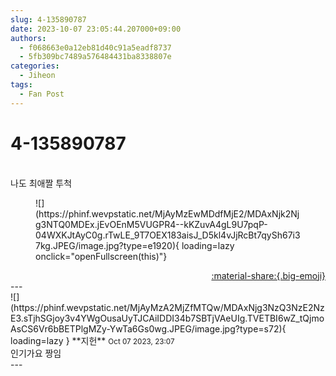 ```yaml
---
slug: 4-135890787
date: 2023-10-07 23:05:44.207000+09:00
authors:
  - f068663e0a12eb81d40c91a5eadf8737
  - 5fb309bc7489a576484431ba8338807e
categories:
  - Jiheon
tags:
  - Fan Post
---
```


# 4-135890787

<div class="post-container" markdown="1">
<div class="content-container md-sidebar__scrollwrap" markdown="1">

<br>나도 최애짤 투척
<figure markdown="1">
![](https://phinf.wevpstatic.net/MjAyMzEwMDdfMjE2/MDAxNjk2Njg3NTQ0MDEx.jEvOEnM5VUGPR4--kKZuvA4gL9U7pqP-04WXKJtAyC0g.rTwLE_9T7OEX183aisJ_D5kl4vJjRcBt7qySh67i37kg.JPEG/image.jpg?type=e1920){ loading=lazy onclick="openFullscreen(this)"}
</figure>


</div>
</div>

<div style="text-align: right;" markdown="1">
<a href="https://weverse.io/fromis9/fanpost/4-135890787" style="text-align: right;">:material-share:{.big-emoji}</a>
</div>
---

<div class="comments-container md-sidebar__scrollwrap" markdown="1">
<div class="comment" markdown="1">
<div class='id-container' markdown="1">
![](https://phinf.wevpstatic.net/MjAyMzA2MjZfMTQw/MDAxNjg3NzQ3NzE2NzE3.sTjhSGjoy3v4YWgOusaUyTJCAiIDDI34b7SBTjVAeUIg.TVETBI6wZ_tQjmoAsCS6Vr6bBETPlgMZy-YwTa6Gs0wg.JPEG/image.jpg?type=s72){ loading=lazy }
**<span class="artist">지헌</span>** <small>Oct 07 2023, 23:07</small><br>
</div>
<div class='comment-body' markdown="1">
인기가요 짱임
</div>
</div>
</div>
---
